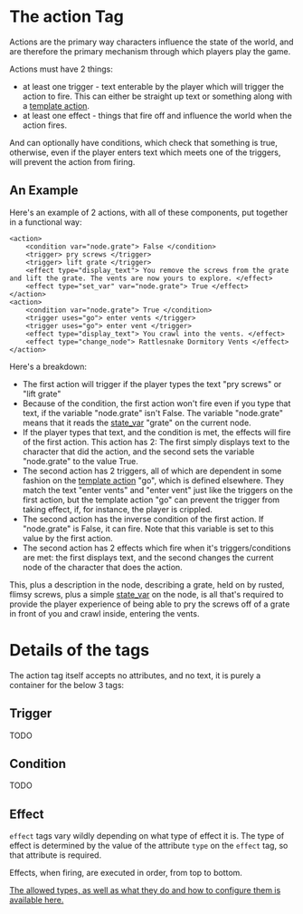 # The action Tag
Actions are the primary way characters influence the state of the world, and are therefore the primary mechanism through which players play the game.

Actions must have 2 things:
* at least one trigger - text enterable by the player which will trigger the action to fire. This can either be straight up text or something along with a [template action](template_action.md).
* at least one effect - things that fire off and influence the world when the action fires.

And can optionally have conditions, which check that something is true, otherwise, even if the player enters text which meets one of the triggers, will prevent the action from firing.

## An Example
Here's an example of 2 actions, with all of these components, put together in a functional way:

```
<action>
	<condition var="node.grate"> False </condition>
	<trigger> pry screws </trigger>
	<trigger> lift grate </trigger>
	<effect type="display_text"> You remove the screws from the grate and lift the grate. The vents are now yours to explore. </effect>
	<effect type="set_var" var="node.grate"> True </effect>
</action>
<action>
	<condition var="node.grate"> True </condition>
	<trigger uses="go"> enter vents </trigger>
	<trigger uses="go"> enter vent </trigger>
	<effect type="display_text"> You crawl into the vents. </effect>
	<effect type="change_node"> Rattlesnake Dormitory Vents </effect>
</action>
```

Here's a breakdown:
* The first action will trigger if the player types the text "pry screws" or "lift grate"
* Because of the condition, the first action won't fire even if you type that text, if the variable "node.grate" isn't False. The variable "node.grate" means that it reads the [state_var](common_state_var.md) "grate" on the current node.
* If the player types that text, and the condition is met, the effects will fire of the first action. This action has 2: The first simply displays text to the character that did the action, and the second sets the variable "node.grate" to the value True.
* The second action has 2 triggers, all of which are dependent in some fashion on the [template action](template_action.md) "go", which is defined elsewhere. They match the text "enter vents" and "enter vent" just like the triggers on the first action, but the template action "go" can prevent the trigger from taking effect, if, for instance, the player is crippled.
* The second action has the inverse condition of the first action. If "node.grate" is False, it can fire. Note that this variable is set to this value by the first action.
* The second action has 2 effects which fire when it's triggers/conditions are met: the first displays text, and the second changes the current node of the character that does the action.

This, plus a description in the node, describing a grate, held on by rusted, flimsy screws, plus a simple [state_var](common_state_var.md) on the node, is all that's required to provide the player experience of being able to pry the screws off of a grate in front of you and crawl inside, entering the vents.

# Details of the tags
The action tag itself accepts no attributes, and no text, it is purely a container for the below 3 tags:

## Trigger
TODO

## Condition
TODO

## Effect
`effect` tags vary wildly depending on what type of effect it is. The type of effect is determined by the value of the attribute `type` on the `effect` tag, so that attribute is required.

Effects, when firing, are executed in order, from top to bottom.

[The allowed types, as well as what they do and how to configure them is available here.](action_effects/action_effects_table_of_contents.md)